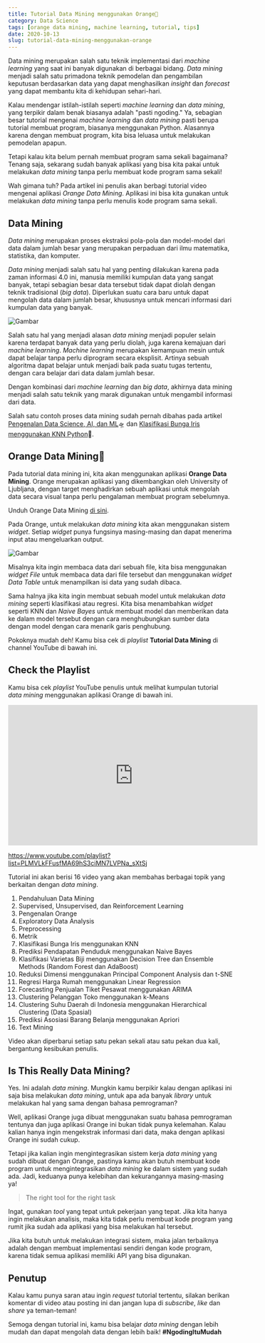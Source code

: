 ```yaml
---
title: Tutorial Data Mining menggunakan Orange🍊
category: Data Science
tags: [orange data mining, machine learning, tutorial, tips]
date: 2020-10-13
slug: tutorial-data-mining-menggunakan-orange
---
```


Data mining merupakan salah satu teknik implementasi dari *machine learning* yang saat ini banyak digunakan di berbagai
bidang. *Data mining* menjadi salah satu primadona teknik pemodelan dan pengambilan keputusan berdasarkan data yang
dapat menghasilkan *insight* dan *forecast* yang dapat membantu kita di kehidupan sehari-hari.

Kalau mendengar istilah-istilah seperti *machine learning* dan *data mining*, yang terpikir dalam benak biasanya adalah
"pasti ngoding." Ya, sebagian besar tutorial mengenai *machine learning* dan *data mining* pasti berupa tutorial membuat
program, biasanya menggunakan Python. Alasannya karena dengan membuat program, kita bisa leluasa untuk melakukan
pemodelan apapun.

Tetapi kalau kita belum pernah membuat program sama sekali bagaimana? Tenang saja, sekarang sudah banyak aplikasi yang
bisa kita pakai untuk melakukan *data mining* tanpa perlu membuat kode program sama sekali!

Wah gimana tuh? Pada artikel ini penulis akan berbagi tutorial video mengenai aplikasi *Orange Data Mining*. Aplikasi
ini bisa kita gunakan untuk melakukan *data mining* tanpa perlu menulis kode program sama sekali.

## Data Mining

*Data mining* merupakan proses ekstraksi pola-pola dan model-model dari data dalam jumlah besar yang merupakan perpaduan
dari ilmu matematika, statistika, dan komputer.

*Data mining* menjadi salah satu hal yang penting dilakukan karena pada zaman informasi 4.0 ini, manusia memiliki
kumpulan data yang sangat banyak, tetapi sebagian besar data tersebut tidak dapat diolah dengan teknik tradisional (*big
data*). Diperlukan suatu cara baru untuk dapat mengolah data dalam jumlah besar, khususnya untuk mencari informasi dari
kumpulan data yang banyak.

![Gambar](https://source.unsplash.com/npxXWgQ33ZQ/1200x657)

Salah satu hal yang menjadi alasan *data mining* menjadi populer selain karena terdapat banyak data yang perlu diolah,
juga karena kemajuan dari *machine learning*. *Machine learning* merupakan kemampuan mesin untuk dapat belajar tanpa
perlu diprogram secara eksplisit. Artinya sebuah algoritma dapat belajar untuk menjadi baik pada suatu tugas tertentu,
dengan cara belajar dari data dalam jumlah besar.

Dengan kombinasi dari *machine learning* dan *big data*, akhirnya data mining menjadi salah satu teknik yang marak
digunakan untuk mengambil informasi dari data.

Salah satu contoh proses data mining sudah pernah dibahas pada artikel
[Pengenalan Data Science, AI, dan ML](https://kodesiana.com/post/pengenalan-data-science-ai-dan-ml/)🛸 dan
[Klasifikasi Bunga Iris menggunakan KNN Python](https://kodesiana.com/post/klasifikasi-bunga-iris-menggunakan-knn-python/)🌺.

## Orange Data Mining🍊

Pada tutorial data mining ini, kita akan menggunakan aplikasi **Orange Data Mining**. Orange merupakan aplikasi yang
dikembangkan oleh University of Ljubljana, dengan target menghadirkan sebuah aplikasi untuk mengolah data secara visual
tanpa perlu pengalaman membuat program sebelumnya.

Unduh Orange Data Mining [di sini](https://orange.biolab.si/).

Pada Orange, untuk melakukan *data mining* kita akan menggunakan sistem *widget*. Setiap *widget* punya fungsinya
masing-masing dan dapat menerima input atau mengeluarkan output.

![Gambar](https://source.unsplash.com/yi1YB_FubH8/1200x657)

Misalnya kita ingin membaca data dari sebuah file, kita bisa menggunakan *widget* *File* untuk membaca data dari file
tersebut dan menggunakan *widget* *Data Table* untuk menampilkan isi data yang sudah dibaca.

Sama halnya jika kita ingin membuat sebuah model untuk melakukan *data mining* seperti klasifikasi atau regresi. Kita
bisa menambahkan *widget* seperti KNN dan *Naive Bayes* untuk membuat model dan memberikan data ke dalam model tersebut
dengan cara menghubungkan sumber data dengan model dengan cara menarik garis penghubung.

Pokoknya mudah deh! Kamu bisa cek di *playlist* **Tutorial Data Mining** di channel YouTube di bawah ini.

## Check the Playlist

Kamu bisa cek *playlist* YouTube penulis untuk melihat kumpulan tutorial *data mining* menggunakan aplikasi Orange di
bawah ini.

<iframe width="560" height="315" src="https://www.youtube.com/embed/videoseries?list=PLMVLkFFusfMA69hS3ciMN7LVPNa_sXtSj" frameborder="0" allow="accelerometer; autoplay; clipboard-write; encrypted-media; gyroscope; picture-in-picture" allowfullscreen></iframe>

<https://www.youtube.com/playlist?list=PLMVLkFFusfMA69hS3ciMN7LVPNa_sXtSj>

Tutorial ini akan berisi 16 video yang akan membahas berbagai topik yang berkaitan dengan *data mining*.

1. Pendahuluan Data Mining
2. Supervised, Unsupervised, dan Reinforcement Learning
3. Pengenalan Orange
4. Exploratory Data Analysis
5. Preprocessing
6. Metrik
7. Klasifikasi Bunga Iris menggunakan KNN
8. Prediksi Pendapatan Penduduk menggunakan Naive Bayes
9. Klasifikasi Varietas Biji menggunakan Decision Tree dan Ensemble Methods (Random Forest dan AdaBoost)
10. Reduksi Dimensi menggunakan Principal Component Analysis dan t-SNE
11. Regresi Harga Rumah menggunakan Linear Regression
12. Forecasting Penjualan Tiket Pesawat menggunakan ARIMA
13. Clustering Pelanggan Toko menggunakan k-Means
14. Clustering Suhu Daerah di Indonesia menggunakan Hierarchical Clustering (Data Spasial)
15. Prediksi Asosiasi Barang Belanja menggunakan Apriori
16. Text Mining

Video akan diperbarui setiap satu pekan sekali atau satu pekan dua kali, bergantung kesibukan penulis.

## Is This Really Data Mining?

Yes. Ini adalah *data mining*. Mungkin kamu berpikir kalau dengan aplikasi ini saja bisa melakukan *data mining*, untuk
apa ada banyak *library* untuk melakukan hal yang sama dengan bahasa pemrograman?

Well, aplikasi Orange juga dibuat menggunakan suatu bahasa pemrograman tentunya dan juga aplikasi Orange ini bukan tidak
punya kelemahan. Kalau kalian hanya ingin mengekstrak informasi dari data, maka dengan aplikasi Orange ini sudah cukup.

Tetapi jika kalian ingin mengintegrasikan sistem kerja *data mining* yang sudah dibuat dengan Orange, pastinya kamu akan
butuh membuat kode program untuk mengintegrasikan *data mining* ke dalam sistem yang sudah ada. Jadi, keduanya punya
kelebihan dan kekurangannya masing-masing ya!

> The right tool for the right task

Ingat, gunakan *tool* yang tepat untuk pekerjaan yang tepat. Jika kita hanya ingin melakukan analisis, maka kita tidak
perlu membuat kode program yang rumit jika sudah ada aplikasi yang bisa melakukan hal tersebut.

Jika kita butuh untuk melakukan integrasi sistem, maka jalan terbaiknya adalah dengan membuat implementasi sendiri
dengan kode program, karena tidak semua aplikasi memiliki API yang bisa digunakan.

## Penutup

Kalau kamu punya saran atau ingin *request* tutorial tertentu, silakan berikan komentar di video atau posting ini dan
jangan lupa di *subscribe*, *like* dan *share* ya teman-teman!

Semoga dengan tutorial ini, kamu bisa belajar *data mining* dengan lebih mudah dan dapat mengolah data dengan lebih
baik! **#NgodingItuMudah**
